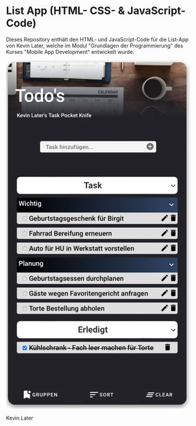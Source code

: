 # List App (HTML- CSS- & JavaScript-Code)
Dieses Repository enthält den HTML- und JavaScript-Code für die List-App von Kevin Later, welche im Modul "Grundlagen der Programmierung" des Kurses "Mobile App Development" entwickelt wurde.  

![JavaScript Ergebnis](public/img/Demo.png)

Kevin Later 
